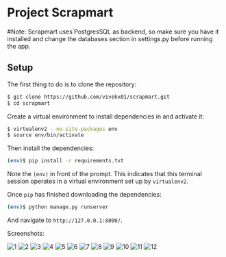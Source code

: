 # Project Scrapmart

#Note: Scrapmart uses PostgresSQL as backend, so make sure you have it installed and change the databases section in settings.py before running the app.


## Setup

The first thing to do is to clone the repository:

```sh
$ git clone https://github.com/vivekx01/scrapmart.git
$ cd scrapmart
```

Create a virtual environment to install dependencies in and activate it:

```sh
$ virtualenv2 --no-site-packages env
$ source env/bin/activate
```

Then install the dependencies:

```sh
(env)$ pip install -r requirements.txt
```
Note the `(env)` in front of the prompt. This indicates that this terminal
session operates in a virtual environment set up by `virtualenv2`.

Once `pip` has finished downloading the dependencies:
```sh
(env)$ python manage.py runserver
```
And navigate to `http://127.0.0.1:8000/`.


Screenshots:

![1](https://user-images.githubusercontent.com/72996825/124763728-ead36680-df51-11eb-8842-66a1e1b1ee81.PNG)
![2](https://user-images.githubusercontent.com/72996825/124763741-ec9d2a00-df51-11eb-86e6-ce31ab9bf710.PNG)
![3](https://user-images.githubusercontent.com/72996825/124763744-ec9d2a00-df51-11eb-84f2-feee47f2e5c5.PNG)
![4](https://user-images.githubusercontent.com/72996825/124763746-ed35c080-df51-11eb-9bc1-007f09020fdf.PNG)
![5](https://user-images.githubusercontent.com/72996825/124763747-edce5700-df51-11eb-9386-282ddbd0a86d.PNG)
![6](https://user-images.githubusercontent.com/72996825/124763748-edce5700-df51-11eb-817b-e00ab59dd7d8.PNG)
![7](https://user-images.githubusercontent.com/72996825/124763750-ee66ed80-df51-11eb-832b-11a1a62d0a34.PNG)
![8](https://user-images.githubusercontent.com/72996825/124763753-eeff8400-df51-11eb-95e0-11ab3975f8db.PNG)
![9](https://user-images.githubusercontent.com/72996825/124763755-eeff8400-df51-11eb-9eb9-438da4f14538.PNG)
![10](https://user-images.githubusercontent.com/72996825/124763757-ef981a80-df51-11eb-85d2-033cb402c65e.PNG)
![11](https://user-images.githubusercontent.com/72996825/124763759-f030b100-df51-11eb-837c-38dd49fb6b1a.PNG)
![12](https://user-images.githubusercontent.com/72996825/124763761-f030b100-df51-11eb-9d23-2983f1f41efb.PNG)



